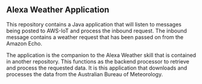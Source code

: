 ## Alexa Weather Application

This repository contains a Java application that will listen to messages being posted to AWS-IoT and process the inbound request. The inbound message contains a weather request that has been passed on from the Amazon Echo.

The application is the companion to the Alexa Weather skill that is contained in another repository. This functions as the backend processor to retrieve and process the requested data. It is this application that downloads and processes the data from the Australian Bureau of Meteorology.